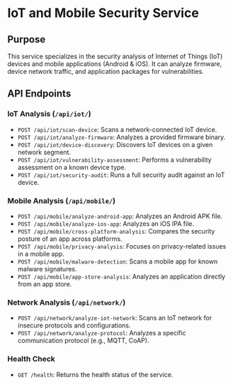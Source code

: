 # IoT and Mobile Security Service

## Purpose

This service specializes in the security analysis of Internet of Things (IoT) devices and mobile applications (Android & iOS). It can analyze firmware, device network traffic, and application packages for vulnerabilities.

## API Endpoints

### IoT Analysis (`/api/iot/`)
- `POST /api/iot/scan-device`: Scans a network-connected IoT device.
- `POST /api/iot/analyze-firmware`: Analyzes a provided firmware binary.
- `POST /api/iot/device-discovery`: Discovers IoT devices on a given network segment.
- `POST /api/iot/vulnerability-assessment`: Performs a vulnerability assessment on a known device type.
- `POST /api/iot/security-audit`: Runs a full security audit against an IoT device.

### Mobile Analysis (`/api/mobile/`)
- `POST /api/mobile/analyze-android-app`: Analyzes an Android APK file.
- `POST /api/mobile/analyze-ios-app`: Analyzes an iOS IPA file.
- `POST /api/mobile/cross-platform-analysis`: Compares the security posture of an app across platforms.
- `POST /api/mobile/privacy-analysis`: Focuses on privacy-related issues in a mobile app.
- `POST /api/mobile/malware-detection`: Scans a mobile app for known malware signatures.
- `POST /api/mobile/app-store-analysis`: Analyzes an application directly from an app store.

### Network Analysis (`/api/network/`)
- `POST /api/network/analyze-iot-network`: Scans an IoT network for insecure protocols and configurations.
- `POST /api/network/analyze-protocol`: Analyzes a specific communication protocol (e.g., MQTT, CoAP).

### Health Check
- `GET /health`: Returns the health status of the service. 